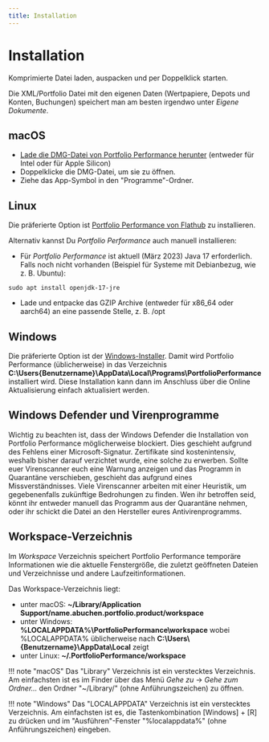 ```yaml
---
title: Installation
---
```


# Installation

Komprimierte Datei laden, auspacken und per Doppelklick starten.

Die XML/Portfolio Datei mit den eigenen Daten (Wertpapiere, Depots und Konten, Buchungen) speichert man am besten irgendwo unter *Eigene Dokumente*.

## macOS

- [Lade die DMG-Datei von Portfolio Performance herunter](https://www.portfolio-performance.info) (entweder für Intel oder für Apple Silicon)
- Doppelklicke die DMG-Datei, um sie zu öffnen.
- Ziehe das App-Symbol in den "Programme"-Ordner.

## Linux

Die präferierte Option ist [Portfolio Performance von Flathub](https://flathub.org/apps/info.portfolio_performance.PortfolioPerformance) zu installieren.

Alternativ kannst Du *Portfolio Performance* auch manuell installieren:

* Für *Portfolio Performance* ist aktuell (März 2023) Java 17 erforderlich.
  Falls noch nicht vorhanden (Beispiel für Systeme mit Debianbezug, wie z. B. Ubuntu):

```
sudo apt install openjdk-17-jre
```

* Lade und entpacke das GZIP Archive (entweder für x86_64 oder aarch64) an eine passende Stelle, z. B. /opt

## Windows

Die präferierte Option ist der [Windows-Installer](https://www.portfolio-performance.info). Damit wird Portfolio Performance (üblicherweise) in das Verzeichnis **C:\Users\{Benutzername}\AppData\Local\Programs\PortfolioPerformance** installiert wird. Diese Installation kann dann im Anschluss über die Online Aktualisierung einfach aktualisiert werden.

## Windows Defender und Virenprogramme

Wichtig zu beachten ist, dass der Windows Defender die Installation von Portfolio Performance möglicherweise blockiert. Dies geschieht aufgrund des Fehlens einer Microsoft-Signatur.
Zertifikate sind kostenintensiv, weshalb bisher darauf verzichtet wurde, eine solche zu erwerben.
Sollte euer Virenscanner euch eine Warnung anzeigen und das Programm in Quarantäne verschieben, geschieht das aufgrund eines Missverständnisses. Viele Virenscanner arbeiten mit einer Heuristik, um gegebenenfalls zukünftige Bedrohungen zu finden.
Wen ihr betroffen seid, könnt ihr entweder manuell das Programm aus der Quarantäne nehmen, oder ihr schickt die Datei an den Hersteller eures Antivirenprogramms.

## Workspace-Verzeichnis

Im *Workspace* Verzeichnis speichert Portfolio Performance temporäre Informationen wie die aktuelle Fenstergröße, die zuletzt geöffneten Dateien und Verzeichnisse und andere Laufzeitinformationen.


Das Workspace-Verzeichnis liegt:

* unter macOS: **~/Library/Application Support/name.abuchen.portfolio.product/workspace**
* unter Windows: **%LOCALAPPDATA%\PortfolioPerformance\workspace** wobei %LOCALAPPDATA% üblicherweise nach **C:\Users\\{Benutzername}\AppData\Local** zeigt
* unter Linux: **~/.PortfolioPerformance/workspace**

!!! note "macOS"
    Das "Library" Verzeichnis ist ein verstecktes Verzeichnis. Am einfachsten ist es im Finder über das Menü *Gehe zu* -> *Gehe zum Ordner...* den Ordner "~/Library/" (ohne Anführungszeichen) zu öffnen.

!!! note "Windows"
    Das "LOCALAPPDATA" Verzeichnis ist ein verstecktes Verzeichnis. Am einfachsten ist es, die Tastenkombination [Windows] + [R] zu drücken und im "Ausführen"-Fenster "%localappdata%" (ohne Anführungszeichen) eingeben.
